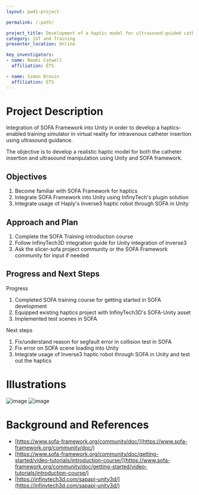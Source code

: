 ```yaml
---
layout: pw41-project

permalink: /:path/

project_title: Development of a haptic model for ultrasound-guided catheter insertion
category: IGT and Training
presenter_location: Online

key_investigators:
- name: Naomi Catwell
  affiliation: ÉTS

- name: Simon Drouin
  affiliation: ÉTS
---
```


# Project Description

Integration of SOFA Framework into Unity in order to develop a haptics-enabled training simulator in virtual reality for intravenous catheter insertion using ultrasound guidance.

The objective is to develop a realistic haptic model for both the catheter insertion and ultrasound manipulation using Unity and SOFA framework.

## Objectives

<!-- Describe here WHAT you would like to achieve (what you will have as end result). -->

1. Become familiar with SOFA Framework for haptics
2. Integrate SOFA Framework into Unity using InfinyTech's plugin solution
3. Integrate usage of Haply's Inverse3 haptic robot through SOFA in Unity

## Approach and Plan

<!-- Describe here HOW you would like to achieve the objectives stated above. Describe specific steps of **what you plan to do** to achieve the above described objectives.-->

1. Complete the SOFA Training introduction course 
2. Follow InfinyTech3D integration guide for Unity integration of Inverse3
3. Ask the slicer-sofa project community or the SOFA Framework community for input if needed

## Progress and Next Steps

<!-- Update this section as you make progress, describing of what you have ACTUALLY DONE.
     If there are specific steps that you could not complete then you can describe them here, too. -->

Progress
1. Completed SOFA training course for getting started in SOFA development
2. Equipped existing haptics project with InfinyTech3D's SOFA-Unity asset
3. Implemented test scenes in SOFA

Next steps
1. Fix/understand reason for segfault error in collision test in SOFA
2. Fix error on SOFA scene loading into Unity
3. Integrate usage of Inverse3 haptic robot through SOFA in Unity and test out the haptics

# Illustrations

<!-- Add pictures and links to videos that demonstrate what has been accomplished.
![Description of picture](Example2.jpg)
![Some more images](Example2.jpg)
-->
![image](https://github.com/NA-MIC/ProjectWeek/assets/35537740/f146afd7-081a-4c3c-b5dc-665243482a46)
![image](https://github.com/NA-MIC/ProjectWeek/assets/35537740/bb533c6c-ba67-4968-812c-96990d7f5540)


# Background and References

<!-- If you developed any software, include link to the source code repository.
     If possible, also add links to sample data, and to any relevant publications. -->

- [https://www.sofa-framework.org/community/doc/](https://www.sofa-framework.org/community/doc/)
- [https://www.sofa-framework.org/community/doc/getting-started/video-tutorials/introduction-course/](https://www.sofa-framework.org/community/doc/getting-started/video-tutorials/introduction-course/)
- [https://infinytech3d.com/sapapi-unity3d/](https://infinytech3d.com/sapapi-unity3d/)
